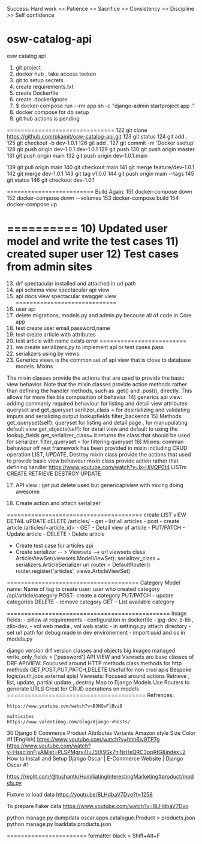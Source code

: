 Success:
Hard work >> Patience >> Sacrifice >> Consistency >> Discipline >> Self confidence

# osw-catalog-api
osw catalog api
1) git project
2) docker hub , take access tocken
3) git to setup secrets
4) create requirements.txt
5) create Dockerfile
6) create .dockerignore
7) $ docker-compose run --rm app sh -c "django-admin startproject app ."
8) docker compose for db setup
9) git hub actions is pending

===============================
  122  git clone https://github.com/pkamit/osw-catalog-api.git
  123  git status
  124  git add .
  125  git checkout -b dev-1.0.1
  126  git add .
  127  git commit -m 'Docker ssetup'
  128  git push origin dev-1.0.1:dev-1.0.1
  129  git push
  130  git push origin master
  131  git push origin main
  132  git push origin dev-1.0.1:main

  139  git pull origin main
  140  git checkout main
  141  git merge feature/dev-1.0.1
  142  git merge dev-1.0.1
  143  git tag v1.0.0
  144  git push origin main --tags
  145  git status
  146  git checkout dev-1.0.1

=========================
Build Again:
    151  docker-compose down
    152  docker-compose down --volumes
    153  docker-compose build
    154  docker-compose up


==========
10) Updated user model and write the test cases
11) created super user
12) Test cases from admin sites
===================
13) drf spectacular installed and attached in url path
14) api schema view spectacular api view
15) api docs view spectacular swagger view
=============================
16) user api
17) delete migrations, models.py and admin.py because all of code in Core app
18) test create user email,password,name
19) test create article with attributes
19) test article with name exists error
=========================
20) we create serializers.py to implement api or test cases pass
21) serializers using by views
13) Generics views is the common set of api view that is close to database models.
Mixins

The mixin classes provide the actions that are used to provide the basic view behavior. Note that the mixin classes provide action methods rather than defining the handler methods, such as .get() and .post(), directly. This allows for more flexible composition of behavior.
14) generics api view: adding commanly required behaviour for listing and detail view
attributes: queryset and get_queryset
serilizer_class = for desirializing and validating imputs and serializing output
lookupfields
filter_backends
15) Methods:
get_queryset(self): queryset for listing and detail page , for manupulating default view
get_objects(self): for detail view and default to using the lookup_fields
get_serializer_class= it returns the class that should be used for serializer.
filter_queryset = for filtering queryset
16) Mixins:
comman behaviour off rest framework has been provided in mixin
including CRUD operation LIST, UPDATE, Destroy
mixin class provide the actions that used to provide basic view behaviour
mixin class provide action rather that defining handler https://www.youtube.com/watch?v=Ix-HjVQP0t4
LISTm CREATE RETRIEVE DESTROY UPDATE

17) API view : get put delete used but genericapiview with mixing doing awesome

18) Create action and attach serializer

=======================================
create
LIST
vIEW DETAIL
uPDATE
dELETE
/articles/
    - get - list all articles
    - post - create article
/articles/<article_id>
    - GET - Detail view of article
    - PUT/PATCH - Update article
    - DELETE - Delete article

- Create test case for articles api
- Create serializer -- > Viewsets --> url
    viewsets
        class ArticleViewSet(viewsets.ModelViewSet):
        serializer_class = serializers.ArticleSerializer
    url
        router = DefaultRouter()
        router.register('articles', views.ArticleViewSet)


======================================
Category Model
    name: Name of tag to create
    user: user who created category
/api/article/category
    POST- create a category
    PUT/PATCH - update categories
    DELETE - remove category
    GET - List available category

===============================================
Image fields:
    - pillow at requirements
    - configuration in dockerfile
        - jpg-dev, z-lib , zlib-dev,
        - vol web media , vol web static
    - in settings.py attach directory
    - set url path for debug made in dev environement
    - import uuid and os in models.py







django version
drf version
classes and objects
big images managed
write_only_fields = ['password']
API VIEW and Viewsets are base classes of DRF
APIVIEW:
    Foucused around HTTP methods
    class methods for http methods
        GET,POST,PUT,PATCH,DELETE
    Useful for non crud apis
        Bespoke logic(auth,jobs,external apis)
Viewsets:
    Focused around actions
        Retrieve , list, update, partial update , destroy
    Map to Django Models
    Use Routers to generate URLS
    Great for CRUD operations on models
    ========================================
    Refrences:

    https://www.youtube.com/watch?v=B3HGwFlBvi8

    multisites
    https://www.valentinog.com/blog/django-vhosts/

 30 Django E Commerce Product Attributes Variants Amazon style Size Color #1 [English]
https://www.youtube.com/watch?v=hhh6iv9TP7g
https://www.youtube.com/watch?v=HssciqnFjyA&list=PLSPMgrv4IuJ5tX9Sk7hjNrHsQRC3ppRtG&index=2
How to Install and Setup Django Oscar | E-Commerce Website | Django Oscar #1


https://replit.com/@tushantk/HumiliatingInterestingMarketing#product/models.py

Fixture to load data
https://youtu.be/8LHdbaV7Dvo?t=1258


To prepare Faker data
https://www.youtube.com/watch?v=8LHdbaV7Dvo

python manage.py dumpdata oscar.apps.catalogue.Product > products.json
python manage.py loaddata products.json


=======================
formatter
black > Shift+Alt+F